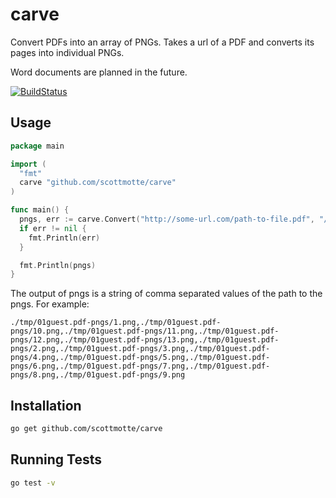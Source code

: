 # carve

Convert PDFs into an array of PNGs. Takes a url of a PDF and converts its pages into individual PNGs.

Word documents are planned in the future.

[![BuildStatus](https://travis-ci.org/scottmotte/carve.png?branch=master)](https://travis-ci.org/scottmotte/carve)

## Usage

```Go
package main

import (
  "fmt"
  carve "github.com/scottmotte/carve"
)

func main() {
  pngs, err := carve.Convert("http://some-url.com/path-to-file.pdf", "/local/path/to/output/dir")
  if err != nil {
    fmt.Println(err)
  }

  fmt.Println(pngs)
}
```

The output of pngs is a string of comma separated values of the path to the pngs. For example:

```
./tmp/01guest.pdf-pngs/1.png,./tmp/01guest.pdf-pngs/10.png,./tmp/01guest.pdf-pngs/11.png,./tmp/01guest.pdf-pngs/12.png,./tmp/01guest.pdf-pngs/13.png,./tmp/01guest.pdf-pngs/2.png,./tmp/01guest.pdf-pngs/3.png,./tmp/01guest.pdf-pngs/4.png,./tmp/01guest.pdf-pngs/5.png,./tmp/01guest.pdf-pngs/6.png,./tmp/01guest.pdf-pngs/7.png,./tmp/01guest.pdf-pngs/8.png,./tmp/01guest.pdf-pngs/9.png
```

## Installation

```bash
go get github.com/scottmotte/carve
```

## Running Tests

```bash
go test -v
```

